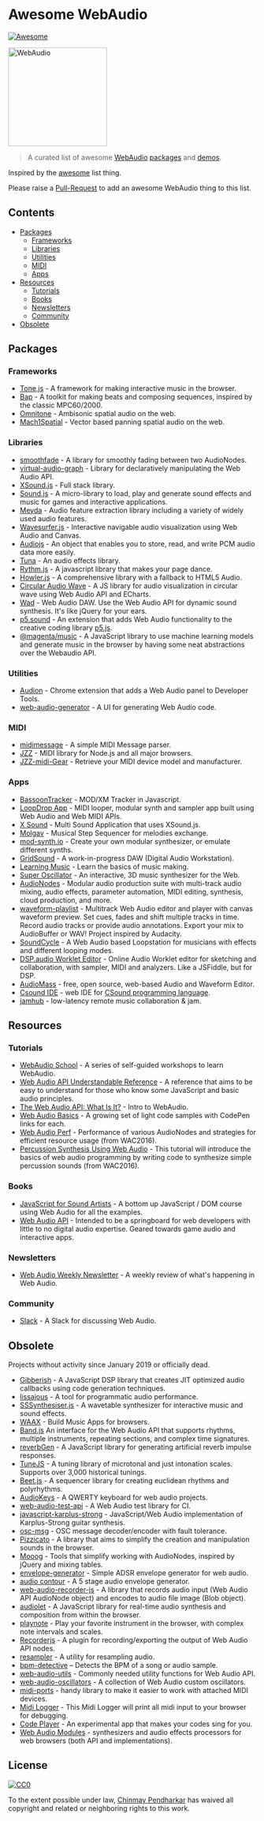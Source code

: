 ﻿# Awesome WebAudio

[![Awesome](https://awesome.re/badge.svg)](https://github.com/sindresorhus/awesome#readme)

<img src="https://raw.githubusercontent.com/voodootikigod/logo.js/master/webaudio/webaudio-js.png" width="200px" alt="WebAudio">

> A curated list of awesome [WebAudio](https://developer.mozilla.org/en-US/docs/Web/API/Web_Audio_API) [packages](#packages) and [demos](#demos).

Inspired by the [awesome](https://github.com/sindresorhus/awesome) list thing.

Please raise a [Pull-Request](https://github.com/notthetup/awesome-webaudio/pulls) to add an awesome WebAudio thing to this list.

## Contents

- [Packages](#packages)
  - [Frameworks](#frameworks)
  - [Libraries](#libraries)
  - [Utilities](#utilities)
  - [MIDI](#midi)
  - [Apps](#apps)
- [Resources](#resources)
  - [Tutorials](#tutorials)
  - [Books](#books)
  - [Newsletters](#newsletters)
  - [Community](#community)
- [Obsolete](#obsolete)

## Packages

### Frameworks

- [Tone.js](https://github.com/Tonejs/Tone.js) - A framework for making interactive music in the browser.
- [Bap](https://github.com/adamrenklint/bap) - A toolkit for making beats and composing sequences, inspired by the classic MPC60/2000.
- [Omnitone](https://github.com/GoogleChrome/omnitone) - Ambisonic spatial audio on the web.
- [Mach1Spatial](https://github.com/Mach1Studios/m1-sdk) - Vector based panning spatial audio on the web.

### Libraries

- [smoothfade](https://github.com/notthetup/smoothfade) - A library for smoothly fading between two AudioNodes.
- [virtual-audio-graph](https://github.com/benji6/virtual-audio-graph) - Library for declaratively manipulating the Web Audio API.
- [XSound.js](https://xsound.app/) - Full stack library.
- [Sound.js](https://github.com/kittykatattack/sound.js) - A micro-library to load, play and generate sound effects and music for games and interactive applications.
- [Meyda](https://github.com/meyda/meyda) - Audio feature extraction library including a variety of widely used audio features.
- [Wavesurfer.js](https://github.com/katspaugh/wavesurfer.js) - Interactive navigable audio visualization using Web Audio and Canvas.
- [Audiojs](https://github.com/audiojs/audio) - An object that enables you to store, read, and write PCM audio data more easily.
- [Tuna](https://github.com/Theodeus/tuna) - An audio effects library.
- [Rythm.js](https://okazari.github.io/Rythm.js/) - A javascript library that makes your page dance.
- [Howler.js](https://github.com/goldfire/howler.js) - A comprehensive library with a fallback to HTML5 Audio.
- [Circular Audio Wave](https://github.com/kelvinau/circular-audio-wave) - A JS library for audio visualization in circular wave using Web Audio API and ECharts.
- [Wad](https://github.com/rserota/wad) - Web Audio DAW. Use the Web Audio API for dynamic sound synthesis. It's like jQuery for your ears.
- [p5.sound](https://p5js.org/reference/#/libraries/p5.sound) - An extension that adds Web Audio functionality to the creative coding library [p5.js](https://p5js.org/).
- [@magenta/music](https://github.com/magenta/magenta-js/tree/master/music) - A JavaScript library to use machine learning models and generate music in the browser by having some neat abstractions over the Webaudio API.

### Utilities

- [Audion](https://github.com/google/audion) - Chrome extension that adds a Web Audio panel to Developer Tools.
- [web-audio-generator](https://github.com/ISNIT0/webaudio-generator) - A UI for generating Web Audio code.

### MIDI

- [midimessage](https://github.com/notthetup/midimessage) - A simple MIDI Message parser.
- [JZZ](https://github.com/jazz-soft/JZZ) - MIDI library for Node.js and all major browsers.
- [JZZ-midi-Gear](https://github.com/jazz-soft/JZZ-midi-Gear) - Retrieve your MIDI device model and manufacturer.

### Apps

- [BassoonTracker](https://github.com/steffest/BassoonTracker) - MOD/XM Tracker in Javascript.
- [LoopDrop App](https://github.com/mmckegg/loop-drop-app) - MIDI looper, modular synth and sampler app built using Web Audio and Web MIDI APIs.
- [X Sound](https://xsound.app/) - Multi Sound Application that uses XSound.js.
- [Molgav](https://github.com/surikov/molgav) - Musical Step Sequencer for melodies exchange.
- [mod-synth.io](https://github.com/andrevenancio/mod-synth.io) - Create your own modular synthesizer, or emulate different synths.
- [GridSound](https://gridsound.github.io) - A work-in-progress DAW (Digital Audio Workstation).
- [Learning Music](https://learningmusic.ableton.com/) - Learn the basics of music making.
- [Super Oscillator](https://github.com/lukehorvat/super-oscillator) - An interactive, 3D music synthesizer for the Web.
- [AudioNodes](https://audionodes.com) - Modular audio production suite with multi-track audio mixing, audio effects, parameter automation, MIDI editing, synthesis, cloud production, and more.
- [waveform-playlist](https://github.com/naomiaro/waveform-playlist) - Multitrack Web Audio editor and player with canvas waveform preview. Set cues, fades and shift multiple tracks in time. Record audio tracks or provide audio annotations. Export your mix to AudioBuffer or WAV! Project inspired by Audacity.
- [SoundCycle](https://github.com/scriptify/soundcycle) - A Web Audio based Loopstation for musicians with effects and different looping modes.
- [DSP.audio Worklet Editor](https://dsp.audio/editor/) - Online Audio Worklet editor for sketching and collaboration, with sampler, MIDI and analyzers. Like a JSFiddle, but for DSP.
- [AudioMass](https://audiomass.co/) - free, open source, web-based Audio and Waveform Editor.
- [Csound IDE](https://ide.csound.com/) - web IDE for [CSound programming language](https://en.wikipedia.org/wiki/Csound).
- [jamhub](https://github.com/fletcherist/jamhub) - low-latency remote music collaboration & jam.

## Resources

### Tutorials

- [WebAudio School](https://github.com/mmckegg/web-audio-school) - A series of self-guided workshops to learn WebAudio.
- [Web Audio API Understandable Reference](https://web-audio-api.firebaseapp.com/) - A reference that aims to be easy to understand for those who know some JavaScript and basic audio principles.
- [The Web Audio API: What Is It?](https://code.tutsplus.com/tutorials/the-web-audio-api-what-is-it--cms-23735) - Intro to WebAudio.
- [Web Audio Basics](https://github.com/kylestetz/Web-Audio-Basics) - A growing set of light code samples with CodePen links for each.
- [Web Audio Perf](https://padenot.github.io/web-audio-perf/) - Performance of various AudioNodes and strategies for efficient resource usage (from WAC2016).
- [Percussion Synthesis Using Web Audio](https://github.com/irritant/WAC-2016-Tutorial) - This tutorial will introduce the basics of web audio programming by writing code to synthesize simple percussion sounds (from WAC2016).

### Books

- [JavaScript for Sound Artists](https://www.routledge.com/JavaScript-for-Sound-Artists-Learn-to-Code-with-the-Web-Audio-API/Turner-Leonard/p/book/9781138961531) - A bottom up JavaScript / DOM course using Web Audio for all the examples.
- [Web Audio API](https://webaudioapi.com/book/) - Intended to be a springboard for web developers with little to no digital audio expertise. Geared towards game audio and interactive apps.

### Newsletters

- [Web Audio Weekly Newsletter](https://www.webaudioweekly.com) - A weekly review of what's happening in Web Audio.

### Community

- [Slack](https://web-audio-slackin.herokuapp.com/) - A Slack for discussing Web Audio.

## Obsolete

Projects without activity since January 2019 or officially dead.

- [Gibberish](https://github.com/gibber-cc/gibberish) - A JavaScript DSP library that creates JIT optimized audio callbacks using code generation techniques.
- [lissajous](https://github.com/kylestetz/lissajous) - A tool for programmatic audio performance.
- [SSSynthesiser.js](https://github.com/surikov/SSSynthesiser.js) - A wavetable synthesizer for interactive music and sound effects.
- [WAAX](https://github.com/hoch/WAAX/) - Build Music Apps for browsers.
- [Band.js](https://github.com/meenie/band.js/) An interface for the Web Audio API that supports rhythms, multiple instruments, repeating sections, and complex time signatures.
- [reverbGen](https://github.com/adelespinasse/reverbGen) - A JavaScript library for generating artificial reverb impulse responses.
- [TuneJS](https://github.com/abbernie/tune) - A tuning library of microtonal and just intonation scales. Supports over 3,000 historical tunings.
- [Beet.js](https://github.com/zya/beet.js) - A sequencer library for creating euclidean rhythms and polyrhythms.
- [AudioKeys](https://github.com/kylestetz/AudioKeys) - A QWERTY keyboard for web audio projects.
- [web-audio-test-api](https://github.com/mohayonao/web-audio-test-api) - A Web Audio test library for CI.
- [javascript-karplus-strong](https://github.com/mrahtz/javascript-karplus-strong) - JavaScript/Web Audio implementation of Karplus-Strong guitar synthesis.
- [osc-msg](https://github.com/mohayonao/osc-msg) - OSC message decoder/encoder with fault tolerance.
- [Pizzicato](https://github.com/alemangui/pizzicato) - A library that aims to simplify the creation and manipulation sounds in the browser.
- [Mooog](https://github.com/mattlima/mooog) - Tools that simplify working with AudioNodes, inspired by jQuery and mixing tables.
- [envelope-generator](https://github.com/itsjoesullivan/envelope-generator) - Simple ADSR envelope generator for web audio.
- [audio contour](https://github.com/danigb/audio-contour) - A 5 stage audio envelope generator.
- [web-audio-recorder-js](https://github.com/higuma/web-audio-recorder-js) - A library that records audio input (Web Audio API AudioNode object) and encodes to audio file image (Blob object).
- [audiolet](https://github.com/oampo/Audiolet) - A JavaScript library for real-time audio synthesis and composition from within the browser.
- [playnote](https://github.com/createbits/playnote) - Play your favorite instrument in the browser, with complex note intervals and scales.
- [Recorderjs](https://github.com/mattdiamond/Recorderjs) - A plugin for recording/exporting the output of Web Audio API nodes.
- [resampler](https://github.com/notthetup/resampler) - A utility for resampling audio.
- [bpm-detective](https://github.com/tornqvist/bpm-detective) – Detects the BPM of a song or audio sample.
- [web-audio-utils](https://github.com/mohayonao/web-audio-utils) - Commonly needed utility functions for Web Audio API.
- [web-audio-oscillators](https://github.com/lukehorvat/web-audio-oscillators) - A collection of Web Audio custom oscillators.
- [midi-ports](https://github.com/AndrejHronco/midi-ports) - handy library to make it easier to work with attached MIDI devices.
- [Midi Logger](http://outputchannel.com/midi-logger/) - This Midi Logger will print all midi input to your browser for debugging.
- [Code Player](https://github.com/jcppman/code-player) - An experimental app that makes your codes sing for you.
- [Web Audio Modules](https://www.webaudiomodules.org/) - synthesizers and audio effects processors for web browsers (both API and implementations).

## License

[![CC0](http://mirrors.creativecommons.org/presskit/buttons/88x31/svg/cc-zero.svg)](https://creativecommons.org/publicdomain/zero/1.0/)

To the extent possible under law, [Chinmay Pendharkar](https://chinmay.audio/) has waived all copyright and related or neighboring rights to this work.
